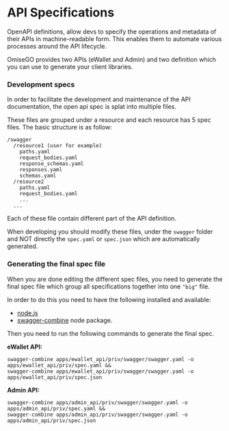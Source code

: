 # API Specifications

OpenAPI definitions, allow devs to specify the operations and metadata of their APIs in machine-readable form. This enables them to automate various processes around the API lifecycle.

OmiseGO provides two APIs (eWallet and Admin) and two definition which you can use to generate your client libraries.

### Development specs

In order to facilitate the development and maintenance of the API documentation, the open api spec is splat into multiple files.

These files are grouped under a resource and each resource has 5 spec files. The basic structure is as follow:
```
/swagger
  /resource1 (user for example)
    paths.yaml
    request_bodies.yaml
    response_schemas.yaml
    responses.yaml
    schemas.yaml
  /resource2
    paths.yaml
    request_bodies.yaml
    ...
  ...
```

Each of these file contain different part of the API definition.

When developing you should modify these files, under the `swagger` folder and NOT directly the `spec.yaml` or `spec.json` which are automatically generated.

### Generating the final spec file

When you are done editing the different spec files, you need to generate the final spec file which group all specifications together into one `"big"` file.

In order to do this you need to have the following installed and available:
  - [node.js](https://nodejs.org/en/download/package-manager/)
  - [swagger-combine](https://www.npmjs.com/package/swagger-combine) node package.

Then you need to run the following commands to generate the final spec.

**eWallet API:**

```
swagger-combine apps/ewallet_api/priv/swagger/swagger.yaml -o apps/ewallet_api/priv/spec.yaml &&
swagger-combine apps/ewallet_api/priv/swagger/swagger.yaml -o apps/ewallet_api/priv/spec.json
```

**Admin API:**

```
swagger-combine apps/admin_api/priv/swagger/swagger.yaml -o apps/admin_api/priv/spec.yaml &&
swagger-combine apps/admin_api/priv/swagger/swagger.yaml -o apps/admin_api/priv/spec.json
```
